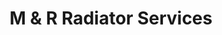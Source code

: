 ---
title: "M & R Radiator Services"
url: /whitewater/m-and-r-radiator-services/
shop: car repair
---
